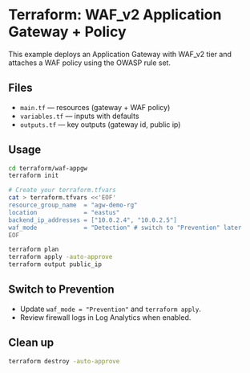 # Terraform: WAF_v2 Application Gateway + Policy

This example deploys an Application Gateway with WAF_v2 tier and attaches a WAF policy using the OWASP rule set.

## Files
- `main.tf` — resources (gateway + WAF policy)
- `variables.tf` — inputs with defaults
- `outputs.tf` — key outputs (gateway id, public ip)

## Usage
```bash
cd terraform/waf-appgw
terraform init

# Create your terraform.tfvars
cat > terraform.tfvars <<'EOF'
resource_group_name  = "agw-demo-rg"
location             = "eastus"
backend_ip_addresses = ["10.0.2.4", "10.0.2.5"]
waf_mode             = "Detection" # switch to "Prevention" later
EOF

terraform plan
terraform apply -auto-approve
terraform output public_ip
```

## Switch to Prevention
- Update `waf_mode = "Prevention"` and `terraform apply`.
- Review firewall logs in Log Analytics when enabled.

## Clean up
```bash
terraform destroy -auto-approve
```
